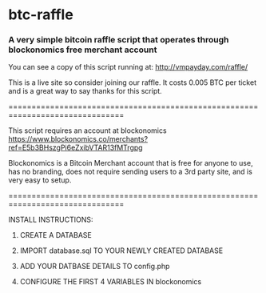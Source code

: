 # btc-raffle
### A very simple bitcoin raffle script that operates through blockonomics free merchant account

You can see a copy of this script running at: http://vmpayday.com/raffle/ 

This is a live site so consider joining our raffle. It costs 0.005 BTC per ticket and is a great way to say thanks for this script.

===============================================================================

This script requires an account at blockonomics https://www.blockonomics.co/merchants?ref=E5b3BHszgPi6eZxibVTAR13fMTrgpg

Blockonomics is a Bitcoin Merchant account that is free for anyone to use, has no branding, does not require sending users to a 3rd party site, and is very easy to setup. 

===============================================================================

INSTALL INSTRUCTIONS:


1. CREATE A DATABASE

2. IMPORT database.sql TO YOUR NEWLY CREATED DATABASE

3. ADD YOUR DATBASE DETAILS TO config.php

4. CONFIGURE THE FIRST 4 VARIABLES IN blockonomics

